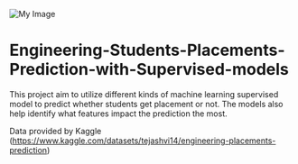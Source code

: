 ![My Image](images/placement.jpeg)
# Engineering-Students-Placements-Prediction-with-Supervised-models
This project aim to utilize different kinds of machine learning supervised model to predict whether students get placement or not. The models also help identify what features impact the prediction the most.

Data provided by Kaggle (https://www.kaggle.com/datasets/tejashvi14/engineering-placements-prediction)
